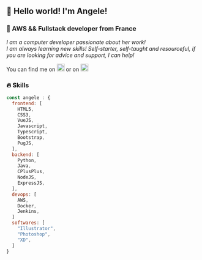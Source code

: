 ## 👋 Hello world! I'm Angele!
### 🥐 AWS && Fullstack developer from France

<p><em>I am a computer developer passionate about her work!
<br>I am always learning new skills! Self-starter, self-taught and resourceful, if you are looking for advice and support, I can help!</em></p>
<p>
  You can find me on <a target="_blank" href="http://angelehenry.com"><img src="http://angelehenry.com/images/logo.png" height="20px" title="My website" /></a> 
  or on <a target="_blank" href="https://www.linkedin.com/in/angele-henry/"><img src="https://cdn.jsdelivr.net/npm/simple-icons@8.5.0/icons/linkedin.svg" height="20px" title="LinkedIn" /></a>
</p>

### 🔥 Skills
```javascript
const angele : {
  frontend: [
    HTML5,
    CSS3, 
    VueJS,
    Javascript,
    Typescript,
    Bootstrap,
    PugJS,
  ],
  backend: [
    Python,
    Java,
    CPlusPlus,
    NodeJS,
    ExpressJS,
  ],
  devops: [
    AWS,
    Docker,
    Jenkins,
  ]
  softwares: [
    "Illustrator",
    "Photoshop",
    "XD",
  ]
}
```
